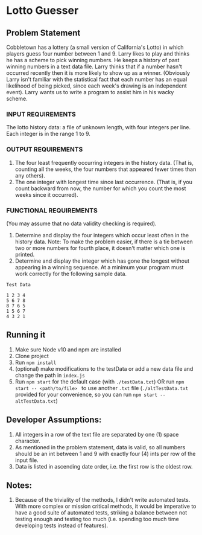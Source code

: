 # Lotto Guesser

## Problem Statement
Cobbletown has a lottery (a small version of California's Lotto) in which players guess four number between 1 and 9. Larry likes to play and thinks he has a scheme to pick winning numbers. He keeps a history of past winning numbers in a text data file. Larry thinks that if a number hasn't occurred recently then it is more likely to show up as a winner. (Obviously Larry isn't familiar with the statistical fact that each number has an equal likelihood of being picked, since each week's drawing is an independent event). Larry wants us to write a program to assist him in his wacky scheme.

### INPUT REQUIREMENTS
The lotto history data: a file of unknown length, with four integers per line. Each integer is in the range 1 to 9.
### OUTPUT REQUIREMENTS
1. The four least frequently occurring integers in the history data. (That is, counting all the weeks, the four numbers that appeared fewer times than any others).
2. The one integer with longest time since last occurrence. (That is, if you count backward from now, the number for which you count the most weeks since it occurred).
### FUNCTIONAL REQUIREMENTS
(You may assume that no data validity checking is required).
1. Determine and display the four integers which occur least often in the history data.
Note: To make the problem easier, if there is a tie between two or more numbers for fourth place, it doesn't matter which one is printed.
2. Determine and display the integer which has gone the longest without appearing in a winning sequence.
At a minimum your program must work correctly for the following sample data.

```
Test Data

1 2 3 4
5 6 7 8
8 7 6 5
1 5 6 7
4 3 2 1
```

## Running it
1. Make sure Node v10 and npm are installed
2. Clone project
3. Run ```npm install```
4. (optional) make modifications to the testData or add a new data file and change the path in `index.js`
5. Run ```npm start``` for the default case (with `./testData.txt`) OR run ```npm start -- <path/to/file> ``` to use another `.txt` file (`./altTestData.txt` provided for your convenience, so you can run ```npm start -- altTestData.txt```)

## Developer Assumptions:
1. All integers in a row of the text file are separated by one (1) space character.
2. As mentioned in the problem statement, data is valid, so all numbers should be an int between 1 and 9 with exactly four (4) ints per row of the input file.
3. Data is listed in ascending date order, i.e. the first row is the oldest row.

## Notes:
1. Because of the triviality of the methods, I didn't write automated tests. With more complex or mission critical methods, it would be imperative to have a good suite of automated tests, striking a balance between not testing enough and testing too much (i.e. spending too much time developing tests instead of features).

